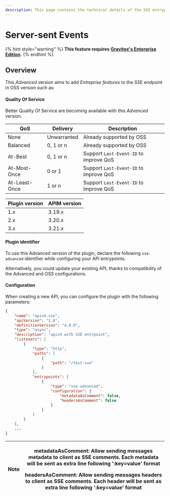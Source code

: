 ```yaml
---
description: This page contains the technical details of the SSE entrypoint plugin
---
```


# Server-sent Events

{% hint style="warning" %}
**This feature requires** [**Gravitee's Enterprise Edition**](../../overview/ee-vs-oss/)**.**
{% endhint %}

## Overview

This _Advanced_ version aims to add _Entreprise features_ to the SSE endpoint in OSS version such as:

#### Quality Of Service <a href="#user-content-quality-of-service" id="user-content-quality-of-service"></a>

Better Quality Of Service are becoming available with this _Advanced_ version.

| QoS           | Delivery    | Description                            |
| ------------- | ----------- | -------------------------------------- |
| None          | Unwarranted | Already supported by OSS               |
| Balanced      | 0, 1 or n   | Already supported by OSS               |
| At-Best       | 0, 1 or n   | Support `Last-Event-ID` to improve QoS |
| At-Most-Once  | 0 or 1      | Support `Last-Event-ID` to improve QoS |
| At-Least-Once | 1 or n      | Support `Last-Event-ID` to improve QoS |

| Plugin version | APIM version |
| -------------- | ------------ |
| 1.x            | 3.19.x       |
| 2.x            | 3.20.x       |
| 3.x            | 3.21.x       |

#### Plugin identifier <a href="#user-content-plugin-identifier" id="user-content-plugin-identifier"></a>

To use this Advanced version of the plugin, declare the following `sse-advanced` identifier while configuring your API entrypoints.

Alternatively, you could update your existing API, thanks to compatibility of the Advanced and OSS configurations.

#### Configuration <a href="#user-content-configuration" id="user-content-configuration"></a>

When creating a new API, you can configure the plugin with the following parameters:

```json
{
    "name": "apiv4-sse",
    "apiVersion": "1.0",
    "definitionVersion": "4.0.0",
    "type": "async",
    "description": "apiv4 with SSE entrpoint",
    "listeners": [
        {
            "type": "http",
            "paths": [
                {
                    "path": "/test-sse"
                }
            ],
            "entrypoints": [
                {
                    "type": "sse-advanced",
                    "configuration": {
                        "metadataAsComment": false,
                        "headersAsComment": false
                    }
                }
            ]
        }
    ],
    ...
}
```

| Note | <p><strong>metadataAsComment</strong>: Allow sending messages metadata to client as SSE comments. Each metadata will be sent as extra line following ':key=value' format</p><p><strong>headersAsComment</strong>: Allow sending messages headers to client as SSE comments. Each header will be sent as extra line following ':key=value' format</p> |
| ---- | ---------------------------------------------------------------------------------------------------------------------------------------------------------------------------------------------------------------------------------------------------------------------------------------------------------------------------------------------------- |
